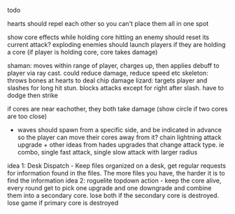 todo

hearts should repel each other so you can't place them all in one spot

show core effects while holding core
hitting an enemy should reset its current attack?
exploding enemies should launch players if they are holding a core (if player is holding core, core takes damage)

shaman: moves within range of player, charges up, then applies debuff to player via ray cast. could reduce damage, reduce speed etc
skeleton: throws bones at hearts to deal chip damage
lizard: targets player and slashes for long hit stun. blocks attacks except for right after slash. have to dodge then strike

if cores are near eachother, they both take damage (show circle if two cores are too close)

- waves should spawn from a specific side, and be indicated in advance so the player can move their cores away from it?
  chain lightning attack upgrade + other ideas from hades
  upgrades that change attack type. ie combo, single fast attack, single slow attack with larger radius

idea 1: Desk Dispatch - Keep files organized on a desk, get regular requests for information found in the files. The more files you have, the harder it is to find the information
idea 2: roguelite topdown action - keep the core alive, every round get to pick one upgrade and one downgrade and combine them into a secondary core. lose both if the secondary core is destroyed. lose game if primary core is destroyed
